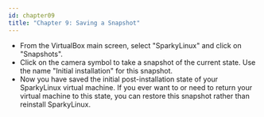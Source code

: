 ```yaml
---
id: chapter09
title: "Chapter 9: Saving a Snapshot"
---
```


* From the VirtualBox main screen, select "SparkyLinux" and click on "Snapshots".
* Click on the camera symbol to take a snapshot of the current state.  Use the name "Initial installation" for this snapshot.
* Now you have saved the initial post-installation state of your SparkyLinux virtual machine.  If you ever want to or need to return your virtual machine to this state, you can restore this snapshot rather than reinstall SparkyLinux.
